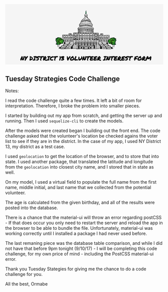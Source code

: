 ![alt text](capital-readme.png "US Capitol Building")

## Tuesday Strategies Code Challenge

Notes:

I read the code challenge quite a few times. It left a bit of room for interpretation. Therefore, I broke the problem into smaller pieces. 

I started by building out my app from scratch, and getting the server up and running. Then I used `sequelize-cli` to create the models.

After the models were created began I building out the front end. The code challenge asked that the volunteer's location be checked agains the voter list to see if they are in the district. In the case of my app, I used NY District 13, my district as a test case. 

I used `geolocation` to get the location of the browser, and to store that into state. I used another package, that translated the latitude and longitude from the `geolocation` into closest city name, and I stored that in state as well. 

On my model, I used a virtual field to populate the full name from the first name, middle initial, and last name that we collected from the potential volunteer. 

The age is calculated from the given birthday, and all of the results were posted into the database. 

There is a chance that the material-ui will throw an error regarding postCSS - If that does occur you only need to restart the server and reload the app in the browser to be able to bundle the file. Unfortunately, material-ui was working correctly until I installed a package I had never used before.

The last remaning piece was the database table comparison, and while I did not have that before 9pm tonight (9/10/17) - I will be completing this code challenge, for my own price of mind - including the PostCSS material-ui error. 

Thank you Tuesday Stategies for giving me the chance to do a code challenge for you.

All the best, Ormabe